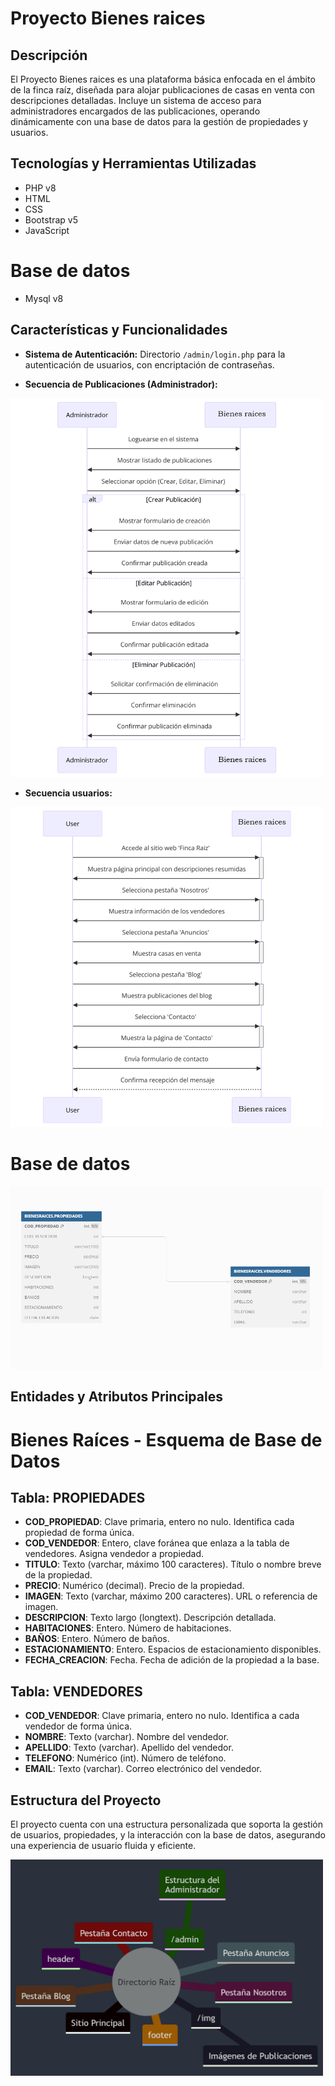# Proyecto Bienes raices

## Descripción
El Proyecto Bienes raices es una plataforma básica enfocada en el ámbito de la finca raíz, diseñada para alojar publicaciones de casas en venta con descripciones detalladas. Incluye un sistema de acceso para administradores encargados de las publicaciones, operando dinámicamente con una base de datos para la gestión de propiedades y usuarios.

## Tecnologías y Herramientas Utilizadas
- PHP v8
- HTML
- CSS
- Bootstrap v5
- JavaScript

# Base de datos
- Mysql v8

## Características y Funcionalidades
- **Sistema de Autenticación:** Directorio `/admin/login.php` para la autenticación de usuarios, con encriptación de contraseñas.

- **Secuencia de Publicaciones (Administrador):**

 <img src="/img_readme/diagrama-de-secuencia-administrador.png" width="500">

 - **Secuencia usuarios:**

  <img src="/img_readme/diagrama-secuencia-usuarios.png" width="500">

# Base de datos

 <img src="/img_readme/diagrama-entidad-relacion.png" width="500">

## Entidades y Atributos Principales
# Bienes Raíces - Esquema de Base de Datos

## Tabla: PROPIEDADES

- **COD_PROPIEDAD**: Clave primaria, entero no nulo. Identifica cada propiedad de forma única.
- **COD_VENDEDOR**: Entero, clave foránea que enlaza a la tabla de vendedores. Asigna vendedor a propiedad.
- **TITULO**: Texto (varchar, máximo 100 caracteres). Título o nombre breve de la propiedad.
- **PRECIO**: Numérico (decimal). Precio de la propiedad.
- **IMAGEN**: Texto (varchar, máximo 200 caracteres). URL o referencia de imagen.
- **DESCRIPCION**: Texto largo (longtext). Descripción detallada.
- **HABITACIONES**: Entero. Número de habitaciones.
- **BAÑOS**: Entero. Número de baños.
- **ESTACIONAMIENTO**: Entero. Espacios de estacionamiento disponibles.
- **FECHA_CREACION**: Fecha. Fecha de adición de la propiedad a la base.

## Tabla: VENDEDORES

- **COD_VENDEDOR**: Clave primaria, entero no nulo. Identifica a cada vendedor de forma única.
- **NOMBRE**: Texto (varchar). Nombre del vendedor.
- **APELLIDO**: Texto (varchar). Apellido del vendedor.
- **TELEFONO**: Numérico (int). Número de teléfono.
- **EMAIL**: Texto (varchar). Correo electrónico del vendedor.


## Estructura del Proyecto
El proyecto cuenta con una estructura personalizada que soporta la gestión de usuarios, propiedades, y la interacción con la base de datos, asegurando una experiencia de usuario fluida y eficiente.

 <img src="/img_readme/estructura-proyecto.png" width="500">